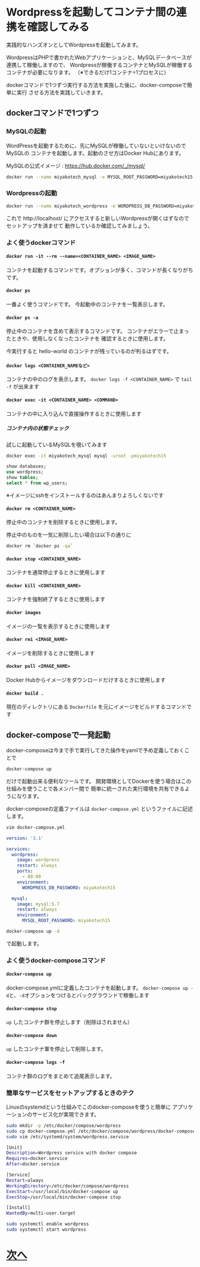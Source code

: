 # Wordpressを起動してコンテナ間の連携を確認してみる

実践的なハンズオンとしてWordpressを起動してみます。

WordpressはPHPで書かれたWebアプリケーションと、MySQLデータベースが連携して稼働しますので、
Wordpressが稼働するコンテナとMySQLが稼働するコンテナが必要になります。
（※できるだけ1コンテナ=1プロセスに）

dockerコマンドで1つずつ実行する方法を実施した後に、docker-composeで簡単に実行
させる方法を実践していきます。

## dockerコマンドで1つずつ

### MySQLの起動

WordPressを起動するために、先にMySQLが稼働していないといけないのでMySQLの
コンテナを起動します。起動のさせ方はDocker Hubにあります。

MySQLの公式イメージ : https://hub.docker.com/_/mysql/

```sh
docker run --name miyakotech_mysql -e MYSQL_ROOT_PASSWORD=miyakotech15 -d mysql:5.7
```

### Wordpressの起動

```sh
docker run --name miyakotech_wordpress -e WORDPRESS_DB_PASSWORD=miyakotech15 -p 80:80 --link miyakotech_mysql:mysql -d wordpress
```

これで http://localhost/ にアクセスすると新しいWordpressが開くはずなのでセットアップを済ませて
動作しているか確認してみましょう。

### よく使うdockerコマンド

#### `docker run -it --rm --name=<CONTAINER_NAME> <IMAGE_NAME>`

コンテナを起動するコマンドです。オプションが多く、コマンドが長くなりがちです。

#### `docker ps`

一番よく使うコマンドです。
今起動中のコンテナを一覧表示します。

#### `docker ps -a`

停止中のコンテナを含めて表示するコマンドです。
コンテナがエラーで止まったときや、使用しなくなったコンテナを
確認するときに使用します。

今実行すると hello-world のコンテナが残っているのが判るはずです。

#### `docker logs <CONTAINER_NAMEなど>`

コンテナの中のログを表示します。
`docker logs -f <CONTAINER_NAME>` で `tail -f` が出来ます

#### `docker exec -it <CONTAINER_NAME> <COMMAND>`

コンテナの中に入り込んで直接操作するときに使用します

##### コンテナ内の状態チェック

試しに起動しているMySQLを覗いてみます

```sh
docker exec -it miyakotech_mysql mysql -uroot -pmiyakotech15
```

```sql
show databases;
use wordpress;
show tables;
select * from wp_users;
```

※イメージにsshをインストールするのはあんまりよろしくないです

#### `docker rm <CONTAINER_NAME>`

停止中のコンテナを削除するときに使用します。

停止中のものを一気に削除したい場合は以下の通りに

```sh
docker rm `docker ps -qa`
```

#### `docker stop <CONTAINER_NAME>`

コンテナを通常停止するときに使用します

#### `docker kill <CONTAINER_NAME>`

コンテナを強制終了するときに使用します

#### `docker images`

イメージの一覧を表示するときに使用します

#### `docker rmi <IMAGE_NAME>`

イメージを削除するときに使用します

#### `docker pull <IMAGE_NAME>`

Docker Hubからイメージをダウンロードだけするときに使用します

#### `docker build .`

現在のディレクトリにある `Dockerfile` を元にイメージをビルドするコマンドです

## docker-composeで一発起動

docker-composeは今まで手で実行してきた操作をyamlで予め定義しておくことで

```sh
docker-compose up
```

だけで起動出来る便利なツールです。
開発環境としてDockerを使う場合はこの仕組みを使うことで各メンバー間で
簡単に統一された実行環境を共有できるようになります。

docker-composeの定義ファイルは `docker-compose.yml` というファイルに記述します。

```sh
vim docker-compose.yml
```

```yaml
version: '3.1'

services:
  wordpress:
    image: wordpress
    restart: always
    ports:
      - 80:80
    environment:
      WORDPRESS_DB_PASSWORD: miyakotech15

  mysql:
    image: mysql:5.7
    restart: always
    environment:
      MYSQL_ROOT_PASSWORD: miyakotech15
```


```sh
docker-compose up -d
```

で起動します。

### よく使うdocker-composeコマンド

#### `docker-compose up`

docker-compose.ymlに定義したコンテナを起動します。
`docker-compose up -d`と、`-d`オプションをつけるとバックグラウンドで稼働します

#### `docker-compose stop`

`up` したコンテナ群を停止します（削除はされません）

#### `docker-compose down`

`up` したコンテナ軍を停止して削除します。

#### `docker-compose logs -f`

コンテナ群のログをまとめて追尾表示します。

### 簡単なサービスをセットアップするときのテク

Linuxのsystemdという仕組みでこのdocker-composeを使うと簡単に
アプリケーションのサービス化が実現できます。

```sh
sudo mkdir -p /etc/docker/compose/wordpress
sudo cp docker-compose.yml /etc/docker/compose/wordpress/docker-compose.yml
sudo vim /etc/systemd/system/wordpress.service
```

```sh
[Unit]
Description=Wordpress service with docker compose
Requires=docker.service
After=docker.service

[Service]
Restart=always
WorkingDirectory=/etc/docker/compose/wordpress
ExecStart=/usr/local/bin/docker-compose up
ExecStop=/usr/local/bin/docker-compose stop

[Install]
WantedBy=multi-user.target
```

```sh
sudo systemctl enable wordpress
sudo systemctl start wordpress
```


# [次へ](./04-createimage.md)
